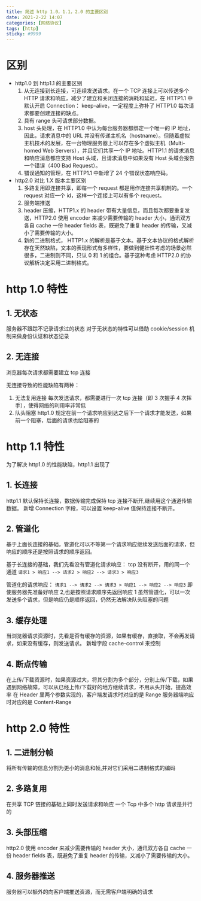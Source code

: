 ```yaml
---
title: 简述 http 1.0，1.1，2.0 的主要区别
date: 2021-2-22 14:07
categories: [网络协议]
tags: [http]
sticky: #9999
---
```


# 区别

- http1.0 到 http1.1 的主要区别
  1. 从无连接到长连接，可连续发送请求。在一个 TCP 连接上可以传送多个 HTTP 请求和响应，减少了建立和关闭连接的消耗和延迟，在 HTTP1.1 中默认开启 Connection： keep-alive，一定程度上弥补了 HTTP1.0 每次请求都要创建连接的缺点。
  2. 具有 range 头可请求部分数据。
  3. host 头处理，在 HTTP1.0 中认为每台服务器都绑定一个唯一的 IP 地址，因此，请求消息中的 URL 并没有传递主机名（hostname）。但随着虚拟主机技术的发展，在一台物理服务器上可以存在多个虚拟主机（Multi-homed Web Servers），并且它们共享一个 IP 地址。HTTP1.1 的请求消息和响应消息都应支持 Host 头域，且请求消息中如果没有 Host 头域会报告一个错误（400 Bad Request）。
  4. 错误通知的管理，在 HTTP1.1 中新增了 24 个错误状态响应码。
- http2.0 对比 1.X 版本主要区别
  1. 多路复用即连接共享，即每一个 request 都是用作连接共享机制的。一个 request 对应一个 id，这样一个连接上可以有多个 request。
  2. 服务端推送
  3. header 压缩，HTTP1.x 的 header 带有大量信息，而且每次都要重复发送，HTTP2.0 使用 encoder 来减少需要传输的 header 大小，通讯双方各自 cache 一份 header fields 表，既避免了重复 header 的传输，又减小了需要传输的大小。
  4. 新的二进制格式， HTTP1.x 的解析是基于文本。基于文本协议的格式解析存在天然缺陷，文本的表现形式有多样性，要做到健壮性考虑的场景必然很多，二进制则不同，只认 0 和 1 的组合。基于这种考虑 HTTP2.0 的协议解析决定采用二进制格式。

# http 1.0 特性

## 1. 无状态

服务器不跟踪不记录请求过的状态
对于无状态的特性可以借助 cookie/session 机制来做身份认证和状态记录

## 2. 无连接

浏览器每次请求都需要建立 tcp 连接

无连接导致的性能缺陷有两种：

1. 无法复用连接
   每次发送请求，都需要进行一次 tcp 连接（即 3 次握手 4 次挥手），使得网络的利用率非常低
2. 队头阻塞
   http1.0 规定在前一个请求响应到达之后下一个请求才能发送，如果前一个阻塞，后面的请求也给阻塞的

# http 1.1 特性

为了解决 http1.0 的性能缺陷，http1.1 出现了

## 1. 长连接

http1.1 默认保持长连接，数据传输完成保持 tcp 连接不断开,继续用这个通道传输数据。
新增 Connection 字段，可以设置 keep-alive 值保持连接不断开。

## 2. 管道化

基于上面长连接的基础，管道化可以不等第一个请求响应继续发送后面的请求，但响应的顺序还是按照请求的顺序返回。

基于长连接的基础，我们先看没有管道化请求响应：
tcp 没有断开，用的同一个通道
`请求1 > 响应1 --> 请求2 > 响应2 --> 请求3 > 响应3`

管道化的请求响应：
`请求1 --> 请求2 --> 请求3 > 响应1 --> 响应2 --> 响应3`
即使服务器先准备好响应 2,也是按照请求顺序先返回响应 1
虽然管道化，可以一次发送多个请求，但是响应仍是顺序返回，仍然无法解决队头阻塞的问题

## 3. 缓存处理

当浏览器请求资源时，先看是否有缓存的资源，如果有缓存，直接取，不会再发请求，如果没有缓存，则发送请求。
新增字段 cache-control 来控制

## 4. 断点传输

在上传/下载资源时，如果资源过大，将其分割为多个部分，分别上传/下载，如果遇到网络故障，可以从已经上传/下载好的地方继续请求，不用从头开始，提高效率
在 Header 里两个参数实现的，客户端发请求时对应的是 Range 服务器端响应时对应的是 Content-Range

# http 2.0 特性

## 1. 二进制分帧

将所有传输的信息分割为更小的消息和帧,并对它们采用二进制格式的编码

## 2. 多路复用

在共享 TCP 链接的基础上同时发送请求和响应
一个 Tcp 中多个 http 请求是并行的

## 3. 头部压缩

http2.0 使用 encoder 来减少需要传输的 header 大小，通讯双方各自 cache 一份 header fields 表，既避免了重复 header 的传输，又减小了需要传输的大小。

## 4. 服务器推送

服务器可以额外的向客户端推送资源，而无需客户端明确的请求
